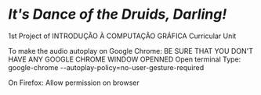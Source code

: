 # *It's Dance of the Druids, Darling!*
1st Project of INTRODUÇÃO À COMPUTAÇÃO GRÁFICA Curricular Unit

<p class="container">
To make the audio autoplay on Google Chrome:
BE SURE THAT YOU DON'T HAVE ANY GOOGLE CHROME WINDOW OPENNED
Open terminal
Type: google-chrome --autoplay-policy=no-user-gesture-required

On Firefox:
Allow permission on browser
  </p>




